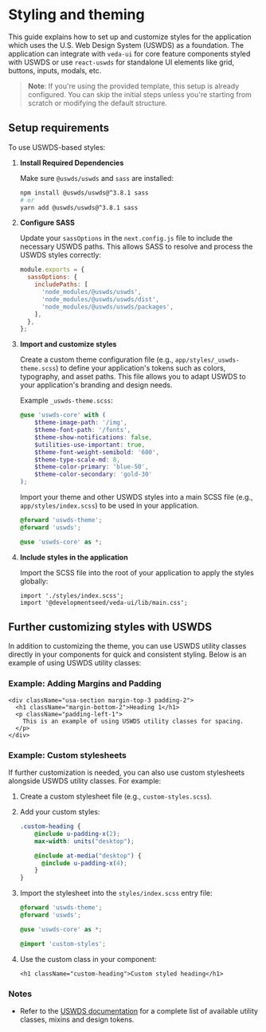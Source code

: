 # Styling and theming

This guide explains how to set up and customize styles for the application which uses the U.S. Web Design System (USWDS) as a foundation. The application can integrate with `veda-ui` for core feature components styled with USWDS or use `react-uswds` for standalone UI elements like grid, buttons, inputs, modals, etc.

> **Note**: If you're using the provided template, this setup is already configured. You can skip the initial steps unless you're starting from scratch or modifying the default structure.

## Setup requirements

To use USWDS-based styles:

1. **Install Required Dependencies**

    Make sure `@uswds/uswds` and `sass` are installed:

    ```bash
    npm install @uswds/uswds@^3.8.1 sass
    # or
    yarn add @uswds/uswds@^3.8.1 sass
    ```

2. **Configure SASS**

   Update your `sassOptions` in the `next.config.js` file to include the necessary USWDS paths. This allows SASS to resolve and process the USWDS styles correctly:

   ```js
   module.exports = {
     sassOptions: {
       includePaths: [
         'node_modules/@uswds/uswds',
         'node_modules/@uswds/uswds/dist',
         'node_modules/@uswds/uswds/packages',
       ],
     },
   };
   ```

3. **Import and customize styles**

    Create a custom theme configuration file (e.g., `app/styles/_uswds-theme.scss`) to define your application's tokens such as colors, typography, and asset paths. This file allows you to adapt USWDS to your application's branding and design needs.

    Example `_uswds-theme.scss`:

    ```scss
    @use 'uswds-core' with (
        $theme-image-path: '/img',
        $theme-font-path: '/fonts',
        $theme-show-notifications: false,
        $utilities-use-important: true,
        $theme-font-weight-semibold: '600',
        $theme-type-scale-md: 8,
        $theme-color-primary: 'blue-50',
        $theme-color-secondary: 'gold-30'
    );
    ```

    Import your theme and other USWDS styles into a main SCSS file (e.g., `app/styles/index.scss`) to be used in your application.

    ```scss
    @forward 'uswds-theme';
    @forward 'uswds';

    @use 'uswds-core' as *;
    ```

4. **Include styles in the application**

    Import the SCSS file into the root of your application to apply the styles globally:

    ```tsx
    import './styles/index.scss';
    import '@developmentseed/veda-ui/lib/main.css';
    ```

## Further customizing styles with USWDS

In addition to customizing the theme, you can use USWDS utility classes directly in your components for quick and consistent styling. Below is an example of using USWDS utility classes:

### Example: Adding Margins and Padding

```tsx
<div className="usa-section margin-top-3 padding-2">
  <h1 className="margin-bottom-2">Heading 1</h1>
  <p className="padding-left-1">
    This is an example of using USWDS utility classes for spacing.
  </p>
</div>
```

### Example: Custom stylesheets

If further customization is needed, you can also use custom stylesheets alongside USWDS utility classes. For example:

1. Create a custom stylesheet file (e.g., `custom-styles.scss`).
2. Add your custom styles:

    ```scss
    .custom-heading {
        @include u-padding-x(2);
        max-width: units("desktop");

        @include at-media("desktop") {
          @include u-padding-x(4);
        }
    }
    ```

3. Import the stylesheet into the `styles/index.scss` entry file:

    ```scss
    @forward 'uswds-theme';
    @forward 'uswds';

    @use 'uswds-core' as *;

    @import 'custom-styles';

    ```

4. Use the custom class in your component:

    ```tsx
    <h1 className="custom-heading">Custom styled heading</h1>
    ```

### Notes

- Refer to the [USWDS documentation](https://designsystem.digital.gov/utilities/) for a complete list of available utility classes, mixins and design tokens.
